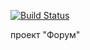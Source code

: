 [![Build Status](https://travis-ci.com/alexanderlebedev1989/job4j_forum.svg?branch=master)](https://travis-ci.com/alexanderlebedev1989/job4j_forum)

проект "Форум" 

